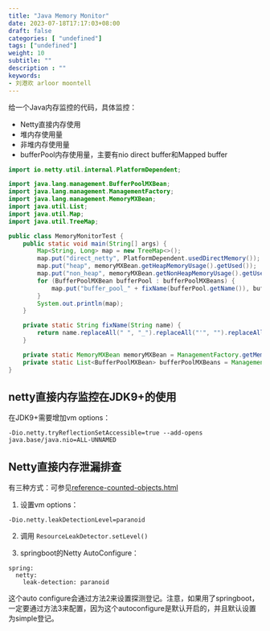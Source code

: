 ```yaml
---
title: "Java Memory Monitor"
date: 2023-07-18T17:17:03+08:00
draft: false
categories: [ "undefined"]
tags: ["undefined"]
weight: 10
subtitle: ""
description : ""
keywords:
- 刘港欢 arloor moontell
---
```


给一个Java内存监控的代码，具体监控：

- Netty直接内存使用
- 堆内存使用量
- 非堆内存使用量
- bufferPool内存使用量，主要有nio direct buffer和Mapped buffer

```java
import io.netty.util.internal.PlatformDependent;

import java.lang.management.BufferPoolMXBean;
import java.lang.management.ManagementFactory;
import java.lang.management.MemoryMXBean;
import java.util.List;
import java.util.Map;
import java.util.TreeMap;

public class MemoryMonitorTest {
    public static void main(String[] args) {
        Map<String, Long> map = new TreeMap<>();
        map.put("direct_netty", PlatformDependent.usedDirectMemory());
        map.put("heap", memoryMXBean.getHeapMemoryUsage().getUsed());
        map.put("non_heap", memoryMXBean.getNonHeapMemoryUsage().getUsed());
        for (BufferPoolMXBean bufferPool : bufferPoolMXBeans) {
            map.put("buffer_pool_" + fixName(bufferPool.getName()), bufferPool.getMemoryUsed());
        }
        System.out.println(map);
    }

    private static String fixName(String name) {
        return name.replaceAll(" ", "_").replaceAll("'", "").replaceAll("-", "_");
    }

    private static MemoryMXBean memoryMXBean = ManagementFactory.getMemoryMXBean();
    private static List<BufferPoolMXBean> bufferPoolMXBeans = ManagementFactory.getPlatformMXBeans(BufferPoolMXBean.class);
}
```

## netty直接内存监控在JDK9+的使用

在JDK9+需要增加vm options：

```shell
-Dio.netty.tryReflectionSetAccessible=true --add-opens java.base/java.nio=ALL-UNNAMED
```

## Netty直接内存泄漏排查

有三种方式：可参见[reference-counted-objects.html](https://netty.io/wiki/reference-counted-objects.html)

1. 设置vm options：

```shell
-Dio.netty.leakDetectionLevel=paranoid
```

2. 调用 `ResourceLeakDetector.setLevel()`

3. springboot的Netty AutoConfigure：

```shell
spring:
  netty:
    leak-detection: paranoid
```

这个auto configure会通过方法2来设置探测登记。注意，如果用了springboot，一定要通过方法3来配置，因为这个autoconfigure是默认开启的，并且默认设置为simple登记。
